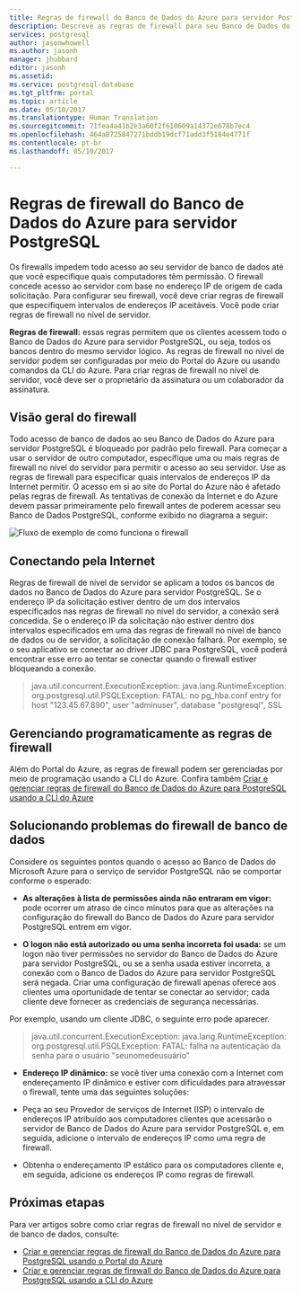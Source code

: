 ```yaml
---
title: Regras de firewall do Banco de Dados do Azure para servidor PostgreSQL | Microsoft Docs
description: Descreve as regras de firewall para seu Banco de Dados do Azure para servidor PostgreSQL.
services: postgresql
author: jasonwhowell
ms.author: jasonh
manager: jhubbard
editor: jasonh
ms.assetid: 
ms.service: postgresql-database
ms.tgt_pltfrm: portal
ms.topic: article
ms.date: 05/10/2017
ms.translationtype: Human Translation
ms.sourcegitcommit: 71fea4a41b2e3a60f2f610609a14372e678b7ec4
ms.openlocfilehash: 464a8725847271bddb19dcf71add3f5184e4771f
ms.contentlocale: pt-br
ms.lasthandoff: 05/10/2017

---
```

# <a name="azure-database-for-postgresql-server-firewall-rules"></a>Regras de firewall do Banco de Dados do Azure para servidor PostgreSQL
Os firewalls impedem todo acesso ao seu servidor de banco de dados até que você especifique quais computadores têm permissão. O firewall concede acesso ao servidor com base no endereço IP de origem de cada solicitação.
Para configurar seu firewall, você deve criar regras de firewall que especifiquem intervalos de endereços IP aceitáveis. Você pode criar regras de firewall no nível de servidor.

**Regras de firewall:** essas regras permitem que os clientes acessem todo o Banco de Dados do Azure para servidor PostgreSQL, ou seja, todos os bancos dentro do mesmo servidor lógico. As regras de firewall no nível de servidor podem ser configuradas por meio do Portal do Azure ou usando comandos da CLI do Azure. Para criar regras de firewall no nível de servidor, você deve ser o proprietário da assinatura ou um colaborador da assinatura.

## <a name="firewall-overview"></a>Visão geral do firewall
Todo acesso de banco de dados ao seu Banco de Dados do Azure para servidor PostgreSQL é bloqueado por padrão pelo firewall. Para começar a usar o servidor de outro computador, especifique uma ou mais regras de firewall no nível do servidor para permitir o acesso ao seu servidor. Use as regras de firewall para especificar quais intervalos de endereços IP da Internet permitir. O acesso em si ao site do Portal do Azure não é afetado pelas regras de firewall.
As tentativas de conexão da Internet e do Azure devem passar primeiramente pelo firewall antes de poderem acessar seu Banco de Dados PostgreSQL, conforme exibido no diagrama a seguir:

![Fluxo de exemplo de como funciona o firewall](media/concepts-firewall-rules/1-firewall-concept.png)

## <a name="connecting-from-the-internet"></a>Conectando pela Internet
Regras de firewall de nível de servidor se aplicam a todos os bancos de dados no Banco de Dados do Azure para servidor PostgreSQL. Se o endereço IP da solicitação estiver dentro de um dos intervalos especificados nas regras de firewall no nível do servidor, a conexão será concedida.
Se o endereço IP da solicitação não estiver dentro dos intervalos especificados em uma das regras de firewall no nível de banco de dados ou de servidor, a solicitação de conexão falhará.
Por exemplo, se o seu aplicativo se conectar ao driver JDBC para PostgreSQL, você poderá encontrar esse erro ao tentar se conectar quando o firewall estiver bloqueando a conexão.
> java.util.concurrent.ExecutionException: java.lang.RuntimeException: org.postgresql.util.PSQLException: FATAL: no pg\_hba.conf entry for host "123.45.67.890", user "adminuser", database "postgresql", SSL

## <a name="programmatically-managing-firewall-rules"></a>Gerenciando programaticamente as regras de firewall
Além do Portal do Azure, as regras de firewall podem ser gerenciadas por meio de programação usando a CLI do Azure.
Confira também [Criar e gerenciar regras de firewall do Banco de Dados do Azure para PostgreSQL usando a CLI do Azure](howto-manage-firewall-using-cli.md)

## <a name="troubleshooting-the-database-firewall"></a>Solucionando problemas do firewall de banco de dados
Considere os seguintes pontos quando o acesso ao Banco de Dados do Microsoft Azure para o serviço de servidor PostgreSQL não se comportar conforme o esperado:

* **As alterações à lista de permissões ainda não entraram em vigor:** pode ocorrer um atraso de cinco minutos para que as alterações na configuração do firewall do Banco de Dados do Azure para servidor PostgreSQL entrem em vigor.

* **O logon não está autorizado ou uma senha incorreta foi usada:** se um logon não tiver permissões no servidor do Banco de Dados do Azure para servidor PostgreSQL, ou se a senha usada estiver incorreta, a conexão com o Banco de Dados do Azure para servidor PostgreSQL será negada. Criar uma configuração de firewall apenas oferece aos clientes uma oportunidade de tentar se conectar ao servidor; cada cliente deve fornecer as credenciais de segurança necessárias.

Por exemplo, usando um cliente JDBC, o seguinte erro pode aparecer.
> java.util.concurrent.ExecutionException: java.lang.RuntimeException: org.postgresql.util.PSQLException: FATAL: falha na autenticação da senha para o usuário "seunomedeusuário"

* **Endereço IP dinâmico:** se você tiver uma conexão com a Internet com endereçamento IP dinâmico e estiver com dificuldades para atravessar o firewall, tente uma das seguintes soluções:

* Peça ao seu Provedor de serviços de Internet (ISP) o intervalo de endereços IP atribuído aos computadores clientes que acessarão o servidor de Banco de Dados do Azure para servidor PostgreSQL e, em seguida, adicione o intervalo de endereços IP como uma regra de firewall.

* Obtenha o endereçamento IP estático para os computadores cliente e, em seguida, adicione os endereços IP como regras de firewall.

## <a name="next-steps"></a>Próximas etapas
Para ver artigos sobre como criar regras de firewall no nível de servidor e de banco de dados, consulte:
* [Criar e gerenciar regras de firewall do Banco de Dados do Azure para PostgreSQL usando o Portal do Azure](howto-manage-firewall-using-portal.md)
* [Criar e gerenciar regras de firewall do Banco de Dados do Azure para PostgreSQL usando a CLI do Azure](howto-manage-firewall-using-cli.md)

